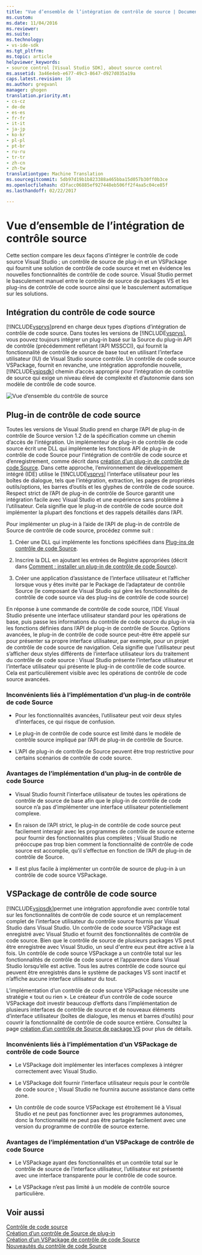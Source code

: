 ```yaml
---
title: "Vue d’ensemble de l’intégration de contrôle de source | Documents Microsoft"
ms.custom: 
ms.date: 11/04/2016
ms.reviewer: 
ms.suite: 
ms.technology:
- vs-ide-sdk
ms.tgt_pltfrm: 
ms.topic: article
helpviewer_keywords:
- source control [Visual Studio SDK], about source control
ms.assetid: 3a46e4eb-e677-49c3-8647-d927d035a19a
caps.latest.revision: 16
ms.author: gregvanl
manager: ghogen
translation.priority.mt:
- cs-cz
- de-de
- es-es
- fr-fr
- it-it
- ja-jp
- ko-kr
- pl-pl
- pt-br
- ru-ru
- tr-tr
- zh-cn
- zh-tw
translationtype: Machine Translation
ms.sourcegitcommit: 5db97d19b1b823388a465bba15d057b30ff0b3ce
ms.openlocfilehash: d3facc06885ef927448eb506ff2f4aa5c04ce85f
ms.lasthandoff: 02/22/2017

---
```

# <a name="source-control-integration-overview"></a>Vue d’ensemble de l’intégration de contrôle source
Cette section compare les deux façons d’intégrer le contrôle de code source Visual Studio ; un contrôle de source de plug-in et un VSPackage qui fournit une solution de contrôle de code source et met en évidence les nouvelles fonctionnalités de contrôle de code source. Visual Studio permet le basculement manuel entre le contrôle de source de packages VS et les plug-ins de contrôle de code source ainsi que le basculement automatique sur les solutions.  
  
## <a name="source-control-integration"></a>Intégration du contrôle de code source  
 [!INCLUDE[vsprvs](../../code-quality/includes/vsprvs_md.md)]prend en charge deux types d’options d’intégration de contrôle de code source. Dans toutes les versions de [!INCLUDE[vsprvs](../../code-quality/includes/vsprvs_md.md)], vous pouvez toujours intégrer un plug-in basé sur la Source du plug-in API de contrôle (précédemment reflétant l’API MSSCCI), qui fournit la fonctionnalité de contrôle de source de base tout en utilisant l’interface utilisateur (IU) de Visual Studio source contrôle. Un contrôle de code source VSPackage, fournit en revanche, une intégration approfondie nouvelle, [!INCLUDE[vsipsdk](../../extensibility/includes/vsipsdk_md.md)] chemin d’accès approprié pour l’intégration de contrôle de source qui exige un niveau élevé de complexité et d’autonomie dans son modèle de contrôle de code source.  
  
 ![Vue d’ensemble du contrôle de source](../../extensibility/internals/media/sourcectnrloverview.gif "SourceCtnrlOverview")  
  
## <a name="source-control-plug-in"></a>Plug-in de contrôle de code source  
 Toutes les versions de Visual Studio prend en charge l’API de plug-in de contrôle de Source version 1.2 de la spécification comme un chemin d’accès de l’intégration. Un implémenteur de plug-in de contrôle de code source écrit une DLL qui implémente les fonctions API de plug-in de contrôle de code Source pour l’intégration de contrôle de code source et d’enregistrement, comme décrit dans [création d’un plug-in de contrôle de code Source](../../extensibility/internals/creating-a-source-control-plug-in.md). Dans cette approche, l’environnement de développement intégré (IDE) utilise le [!INCLUDE[vsprvs](../../code-quality/includes/vsprvs_md.md)] l’interface utilisateur pour les boîtes de dialogue, tels que l’intégration, extraction, les pages de propriétés outils/options, les barres d’outils et les glyphes de contrôle de code source. Respect strict de l’API de plug-in de contrôle de Source garantit une intégration facile avec Visual Studio et une expérience sans problème à l’utilisateur. Cela signifie que le plug-in de contrôle de code source doit implémenter la plupart des fonctions et des rappels détaillés dans l’API.  
  
 Pour implémenter un plug-in à l’aide de l’API de plug-in de contrôle de Source de contrôle de code source, procédez comme suit :  
  
1.  Créer une DLL qui implémente les fonctions spécifiées dans [Plug-ins de contrôle de code Source](../../extensibility/source-control-plug-ins.md).  
  
2.  Inscrire la DLL en ajoutant les entrées de Registre appropriées (décrit dans [Comment : installer un plug-in de contrôle de code Source](../../extensibility/internals/how-to-install-a-source-control-plug-in.md)).  
  
3.  Créer une application d’assistance de l’interface utilisateur et l’afficher lorsque vous y êtes invité par le Package de l’adaptateur de contrôle Source (le composant de Visual Studio qui gère les fonctionnalités de contrôle de code source via des plug-ins de contrôle de code source)  
  
 En réponse à une commande de contrôle de code source, l’IDE Visual Studio présente une interface utilisateur standard pour les opérations de base, puis passe les informations du contrôle de code source du plug-in via les fonctions définies dans l’API de plug-in de contrôle de Source. Options avancées, le plug-in de contrôle de code source peut-être être appelé sur pour présenter sa propre interface utilisateur, par exemple, pour un projet de contrôle de code source de navigation. Cela signifie que l’utilisateur peut s’afficher deux styles différents de l’interface utilisateur lors du traitement du contrôle de code source : Visual Studio présente l’interface utilisateur et l’interface utilisateur qui présente le plug-in de contrôle de code source. Cela est particulièrement visible avec les opérations de contrôle de code source avancées.  
  
### <a name="drawbacks-to-implementing-a-source-control-plug-in"></a>Inconvénients liés à l’implémentation d’un plug-in de contrôle de code Source  
  
-   Pour les fonctionnalités avancées, l’utilisateur peut voir deux styles d’interfaces, ce qui risque de confusion.  
  
-   Le plug-in de contrôle de code source est limité dans le modèle de contrôle source impliqué par l’API de plug-in de contrôle de Source.  
  
-   L’API de plug-in de contrôle de Source peuvent être trop restrictive pour certains scénarios de contrôle de code source.  
  
### <a name="advantages-to-implementing-a-source-control-plug-in"></a>Avantages de l’implémentation d’un plug-in de contrôle de code Source  
  
-   Visual Studio fournit l’interface utilisateur de toutes les opérations de contrôle de source de base afin que le plug-in de contrôle de code source n’a pas d’implémenter une interface utilisateur potentiellement complexe.  
  
-   En raison de l’API strict, le plug-in de contrôle de code source peut facilement interagir avec les programmes de contrôle de source externe pour fournir des fonctionnalités plus complètes ; Visual Studio ne préoccupe pas trop bien comment la fonctionnalité de contrôle de code source est accomplie, qu’il s’effectue en fonction de l’API de plug-in de contrôle de Source.  
  
-   Il est plus facile à implémenter un contrôle de source de plug-in à un contrôle de code source VSPackage.  
  
## <a name="source-control-vspackage"></a>VSPackage de contrôle de code source  
 [!INCLUDE[vsipsdk](../../extensibility/includes/vsipsdk_md.md)]permet une intégration approfondie avec contrôle total sur les fonctionnalités de contrôle de code source et un remplacement complet de l’interface utilisateur du contrôle source fournis par Visual Studio dans Visual Studio. Un contrôle de code source VSPackage est enregistré avec Visual Studio et fournit des fonctionnalités de contrôle de code source. Bien que le contrôle de source de plusieurs packages VS peut être enregistrée avec Visual Studio, un seul d'entre eux peut être active à la fois. Un contrôle de code source VSPackage a un contrôle total sur les fonctionnalités de contrôle de code source et l’apparence dans Visual Studio lorsqu’elle est active. Tous les autres contrôle de code source qui peuvent être enregistrés dans le système de packages VS sont inactif et n’affiche aucune interface utilisateur du tout.  
  
 L’implémentation d’un contrôle de code source VSPackage nécessite une stratégie « tout ou rien ». Le créateur d’un contrôle de code source VSPackage doit investir beaucoup d’efforts dans l’implémentation de plusieurs interfaces de contrôle de source et de nouveaux éléments d’interface utilisateur (boîtes de dialogue, les menus et barres d’outils) pour couvrir la fonctionnalité de contrôle de code source entière. Consultez la page [création d’un contrôle de Source de package VS](../../extensibility/internals/creating-a-source-control-vspackage.md) pour plus de détails.  
  
### <a name="drawbacks-to-implementing-a-source-control-vspackage"></a>Inconvénients liés à l’implémentation d’un VSPackage de contrôle de code Source  
  
-   Le VSPackage doit implémenter les interfaces complexes à intégrer correctement avec Visual Studio.  
  
-   Le VSPackage doit fournir l’interface utilisateur requis pour le contrôle de code source ; Visual Studio ne fournira aucune assistance dans cette zone.  
  
-   Un contrôle de code source VSPackage est étroitement lié à Visual Studio et ne peut pas fonctionner avec les programmes autonomes, donc la fonctionnalité ne peut pas être partagée facilement avec une version du programme de contrôle de source externe.  
  
### <a name="advantages-to-implementing-a-source-control-vspackage"></a>Avantages de l’implémentation d’un VSPackage de contrôle de code Source  
  
-   Le VSPackage ayant des fonctionnalités et un contrôle total sur le contrôle de source de l’interface utilisateur, l’utilisateur est présenté avec une interface transparente pour le contrôle de code source.  
  
-   Le VSPackage n’est pas limité à un modèle de contrôle source particulière.  
  
## <a name="see-also"></a>Voir aussi  
 [Contrôle de code source](../../extensibility/internals/source-control.md)   
 [Création d’un contrôle de Source de plug-in](../../extensibility/internals/creating-a-source-control-plug-in.md)   
 [Création d’un VSPackage de contrôle de code Source](../../extensibility/internals/creating-a-source-control-vspackage.md)   
 [Nouveautés du contrôle de code Source](../../extensibility/internals/what-s-new-in-source-control.md)
